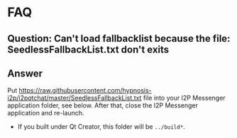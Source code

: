 # FAQ

## Question: Can't load fallbacklist because the file: SeedlessFallbackList.txt don't exits

## Answer

Put https://raw.githubusercontent.com/hypnosis-i2p/i2pqtchat/master/SeedlessFallbackList.txt 
file into your I2P Messenger application folder, see below. After that, close the I2P Messenger application and re-launch.

 * If you built under Qt Creator, this folder will be `../build*`.
